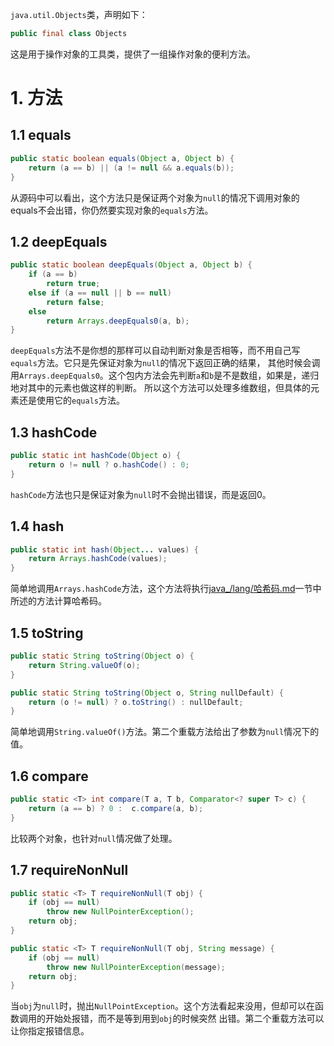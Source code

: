 `java.util.Objects`类，声明如下：
```java
public final class Objects
```
这是用于操作对象的工具类，提供了一组操作对象的便利方法。

# 1. 方法

## 1.1 equals
```java
public static boolean equals(Object a, Object b) {
    return (a == b) || (a != null && a.equals(b));
}
```
从源码中可以看出，这个方法只是保证两个对象为`null`的情况下调用对象的equals不会出错，你仍然要实现对象的`equals`方法。

## 1.2 deepEquals
```java
public static boolean deepEquals(Object a, Object b) {
    if (a == b)
        return true;
    else if (a == null || b == null)
        return false;
    else
        return Arrays.deepEquals0(a, b);
}
```
`deepEquals`方法不是你想的那样可以自动判断对象是否相等，而不用自己写`equals`方法。它只是先保证对象为`null`的情况下返回正确的结果，
其他时候会调用`Arrays.deepEquals0`。这个包内方法会先判断`a`和`b`是不是数组，如果是，递归地对其中的元素也做这样的判断。
所以这个方法可以处理多维数组，但具体的元素还是使用它的`equals`方法。

## 1.3 hashCode
```java
public static int hashCode(Object o) {
    return o != null ? o.hashCode() : 0;
}
```
`hashCode`方法也只是保证对象为`null`时不会抛出错误，而是返回0。

## 1.4 hash
```java
public static int hash(Object... values) {
    return Arrays.hashCode(values);
}
```
简单地调用`Arrays.hashCode`方法，这个方法将执行[java_/lang/哈希码.md][hashCode]一节中所述的方法计算哈希码。

## 1.5 toString
```java
public static String toString(Object o) {
    return String.valueOf(o);
}

public static String toString(Object o, String nullDefault) {
    return (o != null) ? o.toString() : nullDefault;
}
```
简单地调用`String.valueOf()`方法。第二个重载方法给出了参数为`null`情况下的值。

## 1.6 compare
```java
public static <T> int compare(T a, T b, Comparator<? super T> c) {
    return (a == b) ? 0 :  c.compare(a, b);
}
```
比较两个对象，也针对`null`情况做了处理。

## 1.7 requireNonNull
```java
public static <T> T requireNonNull(T obj) {
    if (obj == null)
        throw new NullPointerException();
    return obj;
}

public static <T> T requireNonNull(T obj, String message) {
    if (obj == null)
        throw new NullPointerException(message);
    return obj;
}
```
当`obj`为`null`时，抛出`NullPointException`。这个方法看起来没用，但却可以在函数调用的开始处报错，而不是等到用到`obj`的时候突然
出错。第二个重载方法可以让你指定报错信息。


[hashCode]: ../lang/哈希算法.md